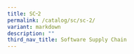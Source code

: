 ```yaml
---
title: SC᠆2
permalink: /catalog/sc/sc-2/
variant: markdown
description: ""
third_nav_title: Software Supply Chain
---
```

